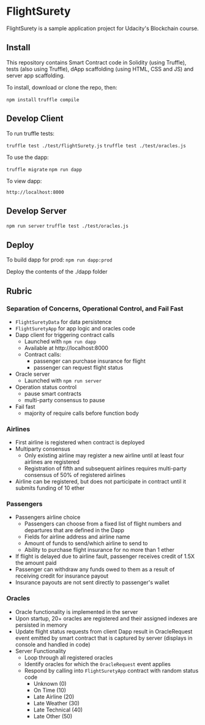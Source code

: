 # FlightSurety

FlightSurety is a sample application project for Udacity's Blockchain course.

## Install

This repository contains Smart Contract code in Solidity (using Truffle), tests (also using Truffle), dApp scaffolding (using HTML, CSS and JS) and server app scaffolding.

To install, download or clone the repo, then:

`npm install`
`truffle compile`

## Develop Client

To run truffle tests:

`truffle test ./test/flightSurety.js`
`truffle test ./test/oracles.js`

To use the dapp:

`truffle migrate`
`npm run dapp`

To view dapp:

`http://localhost:8000`

## Develop Server

`npm run server`
`truffle test ./test/oracles.js`

## Deploy

To build dapp for prod:
`npm run dapp:prod`

Deploy the contents of the ./dapp folder


## Rubric

### Separation of Concerns, Operational Control, and Fail Fast

* ``FlightSuretyData`` for data persistence
* ``FlightSuretyApp`` for app logic and oracles code
* Dapp client for triggering contract calls
  * Launched with ``npm run dapp``
  * Available at http://localhost:8000
  * Contract calls:
    * passenger can purchase insurance for flight
    * passenger can request flight status
* Oracle server
  * Launched with ``npm run server``
* Operation status control
  * pause smart contracts
  * multi-party consensus to pause
* Fail fast
  * majority of require calls before function body

### Airlines

* First airline is registered when contract is deployed
* Multiparty consensus
  * Only existing airline may register a new airline until at least four airlines are registered
  * Registration of fifth and subsequent airlines requires multi-party consensus of 50% of registered airlines
* Airline can be registered, but does not participate in contract until it submits funding of 10 ether

### Passengers

* Passengers airline choice
  * Passengers can choose from a fixed list of flight numbers and departures that are defined in the Dapp
  * Fields for airline address and airline name
  * Amount of funds to send/which airline to send to
  * Ability to purchase flight insurance for no more than 1 ether
* If flight is delayed due to airline fault, passenger receives credit of 1.5X the amount paid
* Passenger can withdraw any funds owed to them as a result of receiving credit for insurance payout
* Insurance payouts are not sent directly to passenger's wallet

### Oracles

* Oracle functionality is implemented in the server
* Upon startup, 20+ oracles are registered and their assigned indexes are persisted in memory
* Update flight status requests from client Dapp result in OracleRequest event emitted by smart contract that is captured by server (displays in console and handled in code)
* Server Functionality
  * Loop through all registered oracles 
  * Identify oracles for which the ``OracleRequest`` event applies
  * Respond by calling into ``FlightSuretyApp`` contract with random status code
    * Unknown (0)
    * On Time (10)
    * Late Airline (20)
    * Late Weather (30)
    * Late Technical (40)
    * Late Other (50)